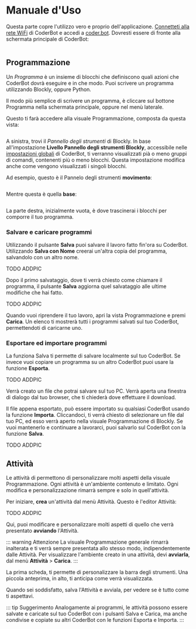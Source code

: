 # Manuale d'Uso

Questa parte copre l'utilizzo vero e proprio dell'applicazione. [Connetteti alla rete WiFi](/manual/#messa-in-funzione) di CoderBot e accedi a [coder.bot](http://coder.bot). Dovresti essere di fronte alla schermata principale di CoderBot:

<img :src="$withBase('/images/usermanual/landing.png')">


## Programmazione

Un *Programma* è un insieme di blocchi che definiscono quali azioni che CoderBot dovrà eseguire e in che modo. Puoi scrivere un programma utilizzando Blockly, oppure Python.

Il modo più semplice di scrivere un programma, è cliccare sul bottone Programma nella schermata principale, oppure nel menù laterale. 


Questo ti farà accedere alla visuale Programmazione, composta da questa vista:

<img :src="$withBase('/images/usermanual/program_view.png')">


A sinistra, trovi il *Pannello degli strumenti* di Blockly. In base all'impostazione **Livello Pannello degli strumenti Blockly**, accessibile nelle [impostazioni globali](/manual/#impostazioni) di CoderBot, ti verranno visualizzati pià o meno gruppi di comandi, contenenti più o meno blocchi. Questa impostazione modifica anche come vengono visualizzati i singoli blocchi.

Ad esempio, questo è il Pannelo degli strumenti **movimento**:

<img :src="$withBase('/images/usermanual/toolbox_mov.png')">

Mentre questa è quella **base**:

<img :src="$withBase('/images/usermanual/toolbox_base.png')">


La parte destra, inizialmente vuota, è dove trascinerai i blocchi per comporre il tuo programma.

### Salvare e caricare programmi

Utilizzando il pulsante **Salva** puoi salvare il lavoro fatto fin'ora su CoderBot. Utilizzando **Salva con Nome** creerai un'altra copia del programma, salvandolo con un altro nome.

TODO ADDPIC

Dopo il primo salvataggio, dove ti verrà chiesto come chiamare il programma, il pulsante **Salva** aggiorna quel salvataggio alle ultime modifiche che hai fatto.

TODO ADDPIC

Quando vuoi riprendere il tuo lavoro, apri la vista Programmazione e premi **Carica**. Un elenco ti mostrerà tutti i programmi salvati sul tuo CoderBot, permettendoti di caricarne uno.

### Esportare ed importare programmi

La funziona Salva ti permette di salvare localmente sul tuo CoderBot. Se invece vuoi copiare un programma su un altro CoderBot puoi usare la funzione **Esporta**.

TODO ADDPIC

Verrà creato un file che potrai salvare sul tuo PC. Verrà aperta una finestra di dialogo dal tuo browser, che ti chiederà dove effettuare il download.

Il file appena esportato, può essere importato su qualsiasi CoderBot usando la funzione **Importa**. Cliccandoci, ti verrà chiesto di selezionare un file dal tuo PC, ed esso verrà aperto nella visuale Programmazione di Blockly. Se vuoi mantenerlo e continuare a lavorarci, puoi salvarlo sul CoderBot con la funzione **Salva**.

TODO ADDPIC


## Attività

Le attività di permettono di personalizzare molti aspetti della visuale Programmazione. Ogni attività è un'ambiente contenuto e limitato. Ogni modifica e personalizzazione rimarrà sempre e solo in quell'attività.

Per iniziare, **crea** un'attività dal menù Attività. Questo è l'editor Attività:

TODO ADDPIC

Qui, puoi modificare e personalizzare molti aspetti di quello che verrà presentato **avviando** l'Attività.

::: warning Attenzione
La visuale Programmazione generale rimarrà inalterata e ti verrà sempre presentata allo stesso modo, indipendentemente dalle Attività. Per visualizzare l'ambiente creato in una attività, devi **avviarla**, dal menù **Attività** > **Carica**.
:::

La prima scheda, ti permette di personalizzare la barra degli strumenti. Una piccola anteprima, in alto, ti anticipa come verrà visualizzata.

Quando sei soddisfatto, salva l'Attività e avviala, per vedere se è tutto come ti aspettavi.


::: tip Suggerimento
Analogamente ai programmi, le attività possono essere salvate e caricate sul tuo CoderBot con i pulsanti Salva e Carica, ma anche condivise e copiate su altri CoderBot con le funzioni Esporta e Importa.
:::